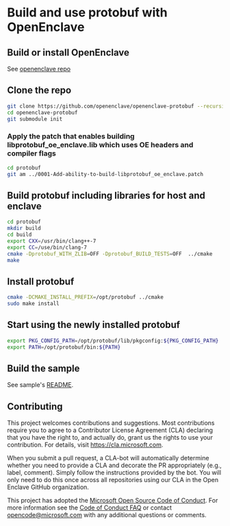 # Build and use protobuf with OpenEnclave

## Build or install OpenEnclave
See [openenclave repo](https://github.com/Microsoft/openenclave) 

## Clone the repo

```bash
git clone https://github.com/openenclave/openenclave-protobuf --recursive
cd openenclave-protobuf
git submodule init
```
### Apply the patch that enables building libprotobuf_oe_enclave.lib which uses OE headers and compiler flags
```bash
cd protobuf
git am ../0001-Add-ability-to-build-libprotobuf_oe_enclave.patch
```
## Build protobuf including libraries for host and enclave

```bash
cd protobuf
mkdir build
cd build
export CXX=/usr/bin/clang++-7
export CC=/use/bin/clang-7
cmake -Dprotobuf_WITH_ZLIB=OFF -Dprotobuf_BUILD_TESTS=OFF  ../cmake
make
```

## Install protobuf

```bash
cmake -DCMAKE_INSTALL_PREFIX=/opt/protobuf ../cmake
sudo make install
```

## Start using the newly installed protobuf

```bash
export PKG_CONFIG_PATH=/opt/protobuf/lib/pkgconfig:${PKG_CONFIG_PATH}
export PATH=/opt/protobuf/bin:${PATH}
```

## Build the sample
See sample's [README](sample/README.md).


## Contributing

This project welcomes contributions and suggestions. Most contributions require you to
agree to a Contributor License Agreement (CLA) declaring that you have the right to,
and actually do, grant us the rights to use your contribution. For details, visit
https://cla.microsoft.com.

When you submit a pull request, a CLA-bot will automatically determine whether you need
to provide a CLA and decorate the PR appropriately (e.g., label, comment). Simply follow the
instructions provided by the bot. You will only need to do this once across all
repositories using our CLA in the Open Enclave GitHub organization.

This project has adopted the [Microsoft Open Source Code of Conduct](https://opensource.microsoft.com/codeofconduct/).
For more information see the [Code of Conduct FAQ](https://opensource.microsoft.com/codeofconduct/faq/)
or contact [opencode@microsoft.com](mailto:opencode@microsoft.com) with any additional questions or comments.
